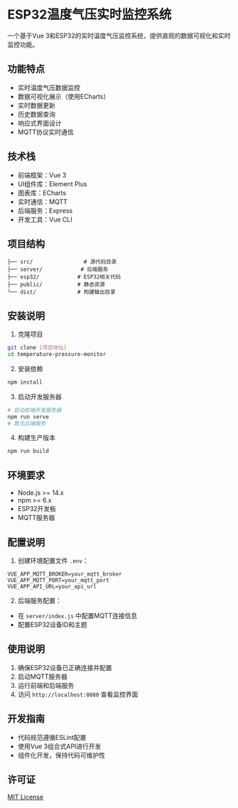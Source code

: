 # ESP32温度气压实时监控系统

一个基于Vue 3和ESP32的实时温度气压监控系统，提供直观的数据可视化和实时监控功能。

## 功能特点

- 实时温度气压数据监控
- 数据可视化展示（使用ECharts）
- 实时数据更新
- 历史数据查询
- 响应式界面设计
- MQTT协议实时通信

## 技术栈

- 前端框架：Vue 3
- UI组件库：Element Plus
- 图表库：ECharts
- 实时通信：MQTT
- 后端服务：Express
- 开发工具：Vue CLI

## 项目结构

```
├── src/                # 源代码目录
├── server/            # 后端服务
├── esp32/            # ESP32相关代码
├── public/           # 静态资源
└── dist/             # 构建输出目录
```

## 安装说明

1. 克隆项目
```bash
git clone [项目地址]
cd temperature-pressure-monitor
```

2. 安装依赖
```bash
npm install
```

3. 启动开发服务器
```bash
# 启动前端开发服务器
npm run serve
# 暂无后端服务
```

4. 构建生产版本
```bash
npm run build
```

## 环境要求

- Node.js >= 14.x
- npm >= 6.x
- ESP32开发板
- MQTT服务器

## 配置说明

1. 创建环境配置文件 `.env`：
```
VUE_APP_MQTT_BROKER=your_mqtt_broker
VUE_APP_MQTT_PORT=your_mqtt_port
VUE_APP_API_URL=your_api_url
```

2. 后端服务配置：
- 在 `server/index.js` 中配置MQTT连接信息
- 配置ESP32设备ID和主题

## 使用说明

1. 确保ESP32设备已正确连接并配置
2. 启动MQTT服务器
3. 运行前端和后端服务
4. 访问 `http://localhost:8080` 查看监控界面

## 开发指南

- 代码规范遵循ESLint配置
- 使用Vue 3组合式API进行开发
- 组件化开发，保持代码可维护性


## 许可证

[MIT License](LICENSE)